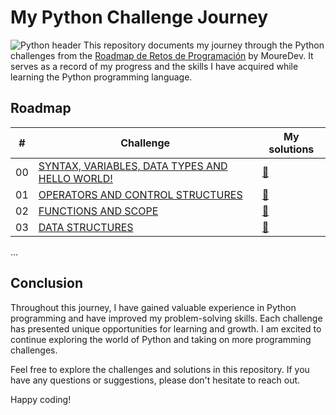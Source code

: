 # My Python Challenge Journey
![Python header](https://i.pinimg.com/originals/6a/fb/f4/6afbf45910b9b4c344737f76043d2cbc.jpg)
This repository documents my journey through the Python challenges from the [Roadmap de Retos de Programación](https://github.com/mouredev/roadmap-retos-programacion) by MoureDev. It serves as a record of my progress and the skills I have acquired while learning the Python programming language.

## Roadmap

| # | Challenge | My solutions |
|---|-----------|--------------|
|00|[SYNTAX, VARIABLES, DATA TYPES AND HELLO WORLD!](https://github.com/mouredev/roadmap-retos-programacion/blob/main/Roadmap/00%20-%20SINTAXIS%2C%20VARIABLES%2C%20TIPOS%20DE%20DATOS%20Y%20HOLA%20MUNDO/ejercicio.md)|[📝](https://github.com/antonimodev/python-challenge/blob/main/00%20-%20SINTAXIS%2C%20VARIABLES%2C%20TIPOS%20DE%20DATOS%20Y%20HOLA%20MUNDO.py)
|01|[OPERATORS AND CONTROL STRUCTURES](https://github.com/mouredev/roadmap-retos-programacion/blob/main/Roadmap/01%20-%20OPERADORES%20Y%20ESTRUCTURAS%20DE%20CONTROL/ejercicio.md)|[📝](https://github.com/antonimodev/python-challenge/blob/main/01%20-%20OPERADORES%20Y%20ESTRUCTURAS%20DE%20CONTROL.py)
|02|[FUNCTIONS AND SCOPE](https://github.com/mouredev/roadmap-retos-programacion/blob/main/Roadmap/02%20-%20FUNCIONES%20Y%20ALCANCE/ejercicio.md)|[📝](https://github.com/antonimodev/python-challenge/blob/main/02%20-%20FUNCIONES%20Y%20ALCANCE.py)
|03|[DATA STRUCTURES](https://github.com/mouredev/roadmap-retos-programacion/blob/main/Roadmap/03%20-%20ESTRUCTURAS%20DE%20DATOS/ejercicio.md)|[📝](https://github.com/antonimodev/python-challenge/blob/main/03%20-%20DATA%20STRUCTURES.py)


...

## Conclusion

Throughout this journey, I have gained valuable experience in Python programming and have improved my problem-solving skills. Each challenge has presented unique opportunities for learning and growth. I am excited to continue exploring the world of Python and taking on more programming challenges.

Feel free to explore the challenges and solutions in this repository. If you have any questions or suggestions, please don't hesitate to reach out.

Happy coding!